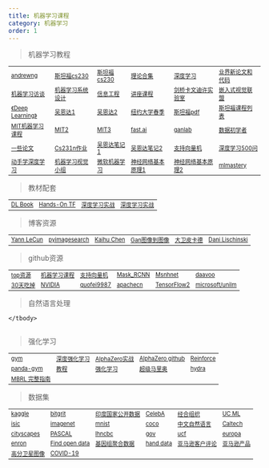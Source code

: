 ```yaml
---
title: 机器学习课程
category: 机器学习
order: 1
---
```


> 机器学习教程
<table width="1033" style="font-size: 0.8em;">
	<tbody>
		<tr>
			<td>
				<a href="https://www.andrewng.org/" target="_blank">andrewng</a>
			</td>
			<td>
				<a href="https://cs230.stanford.edu/" target="_blank">斯坦福cs230</a>
			</td>
			<td>
				<a href="https://stanford.edu/~shervine/teaching/cs-230/" target="_balnk">斯坦福cs230</a><br/>
			</td>
			<td>
				<a href="https://paperswithcode.com/methods" target="_blank">理论合集</a>
			</td>
			<td>
				<a href="https://atcold.github.io/pytorch-Deep-Learning/" target="_blank">深度学习</a>
			</td>
			<td>
				<a href="https://paperswithcode.com/" target="_blank">业界新论文和代码</a>
			</td>
		</tr>
		<tr>
			<td>
				<a href="https://huyenchip.com/ml-interviews-book/?q=" target="_blank">机器学习访谈</a>
			</td>
			<td>
				<a href="https://stanford-cs329s.github.io/" target="_blank">机器学习系统设计</a>
			</td>
			<td>
				<a href="https://www.robots.ox.ac.uk/" target="_blank">信息工程</a>
			</td>
			<td>
				<a href="https://www.robots.ox.ac.uk/~az/lectures/" target="_blank">讲座课程</a>
			</td>
			<td>
				<a href="https://www.inference.org.uk/is/" target="_blank">剑桥卡文迪许实验室</a>
			</td>
			<td>
				<a href="https://www.edge-ai-vision.com/" target="_blank">嵌入式视觉联盟</a>
			</td>
		</tr>
		<tr>
			<td>
				<a href="https://www.deeplearningbook.org/" target="_blank">《Deep Learning》</a>
			</td>
			<td>
				<a href="https://www.coursera.org/learn/machine-learning" target="_blank">吴恩达1</a>
			</td>
			<td>
				<a href="https://www.coursera.org/specializations/deep-learning#instructors" target="_blank">吴恩达2</a>
			</td>
			<td>
				<a href="https://davidrosenberg.github.io/ml2019/#home" target="_blank">纽约大学春季</a>
			</td>
			<td>
				<a href="https://github.com/afshinea" target="_balnk">斯坦福pdf</a>
			</td>
			<td>
				<a href="https://online.stanford.edu/explore?topics%5B1061%5D=1061&type=All" target="_balnk">斯坦福课程列表</a>
			</td>
		</tr>
		<tr>
			<td>
				<a href="http://introtodeeplearning.com/" target="_balnk">MIT机器学习课程</a>
			</td>
			<td>
				<a href="https://github.com/aamini/introtodeeplearning/" target="_balnk">MIT2</a>
			</td>
			<td>
				<a href="https://www.mit.edu/~amidi/teaching/" target="_balnk">MIT3</a>
			</td>
			<td>
				<a href="https://course.fast.ai/" target="_balnk">fast.ai</a>
			</td>
			<td>
				<a href="https://poloclub.github.io/ganlab/" target="_balnk">ganlab</a>
			</td>
			<td>
				<a href="https://summer-knight-cef.notion.site/d69344e1eaf84fa582de2aa677a38c03?v=46898533ebfb4bc49c74888a38ee4e62" target="_blank">数据初学者</a>
			</td>
		</tr>
		<tr>
			<td>
				<a href="https://adeshpande3.github.io/" target="_blank">一些论文</a>
			</td>
			<td>
				<a href="http://cs231n.github.io/" target="_blank">Cs231n作业</a>
			</td>
			<td>
				<a href="https://github.com/fengdu78/" target="_blank">吴恩达笔记1</a>
			</td>
			<td>
				<a href="http://www.ai-start.com/dl2017/" target="_blank">吴恩达笔记2</a>
			</td>
			<td>
				<a href="https://www.svm-tutorial.com/" target="_blank">支持向量机</a>
			</td>
			<td>
				<a href="https://gitee.com/bashendixie/DeepLearning-500-questions/tree/master" target="_blank">深度学习500问</a>
			</td>
		</tr>
		<tr>
			<td>
				<a href="https://zh.d2l.ai/" target="_blank">动手学深度学习</a>
			</td>
			<td>
				<a href="https://lab1055.github.io/" target="_blank">机器学习视觉小组</a>
			</td>
			<td>
				<a href="https://github.com/microsoft/ML-For-Beginners/blob/main/translations/README.zh-cn.md" target="_blank">微软机器学习</a>
			</td>
			<td>
				<a href="https://microsoft.github.io/ai-edu/%E5%9F%BA%E7%A1%80%E6%95%99%E7%A8%8B/A2-%E7%A5%9E%E7%BB%8F%E7%BD%91%E7%BB%9C%E5%9F%BA%E6%9C%AC%E5%8E%9F%E7%90%86/index.html" target="_blank">神经网络基本原理1</a>
			</td>
			<td>
				<a href="https://gitee.com/hejiang/ai-edu/tree/master/%E5%9F%BA%E7%A1%80%E6%95%99%E7%A8%8B/A2-%E7%A5%9E%E7%BB%8F%E7%BD%91%E7%BB%9C%E5%9F%BA%E6%9C%AC%E5%8E%9F%E7%90%86" target="_blank">神经网络基本原理2</a>
			</td>
			<td>
				<a href="https://machinelearningmastery.com/" target="_blank">mlmastery</a>
			</td>
		</tr>
	</tbody>
</table>

> 教材配套
<table width="1033" style="font-size: 0.8em;">
	<tbody>
		<tr>
			<td>
				<a href="https://gitee.com/mirrors_hadrienj/deepLearningBook-Notes" target="_balnk">DL Book</a>
			</td>
			<td>
				<a href="https://gitee.com/bashendixie/Hands-On-Computer-Vision-with-TensorFlow-2" target="_balnk">Hands-On TF</a>
			</td>
			<td>
				<a href="https://github.com/DOsinga/deep_learning_cookbook" target="_balnk">深度学习实战</a>
			</td>
			<td>
				<a href="https://github.com/PacktPublishing/Keras-Deep-Learning-Cookbook" target="_balnk">深度学习实战</a>
			</td>
		</tr>
	</tbody>
</table>

> 博客资源
<table width="1033" style="font-size: 0.8em;">
	<tbody>
		<tr>
			<td>
				<a href="http://yann.lecun.com/" target="_balnk">Yann LeCun</a>
			</td>
			<td>
				<a href="https://pyimagesearch.com/start-here/" target="_balnk">pyimagesearch</a>
			</td>
			<td>
				<a href="http://www.k4ai.com/tag/gan/index.html" target="_balnk">Kaihu Chen</a>
			</td>
			<td>
				<a href="https://phillipi.github.io/pix2pix/" target="_balnk">Gan图像到图像</a>
			</td>
			<td>
				<a href="https://davidpicard.github.io/" target="_balnk">大卫皮卡德</a>
			</td>
			<td>
				<a href="https://www.cs.huji.ac.il/~danix/" target="_balnk">Dani Lischinski</a>
			</td>
		</tr>
	</tbody>
</table>

> github资源
<table width="1033" style="font-size: 0.8em;">
	<tbody>
		<tr>
			<td>
				<a href="https://github.com/mbadry1/Top-Deep-Learning" target="_blank">top资源</a>
			</td>
			<td>
				<a href="https://github.com/christianversloot/machine-learning-articles" target="_blank">机器学习课程</a>
			</td>
			<td>
				<a href="https://github.com/SyncfusionSuccinctlyE-Books/Support-Vector-Machines-Succinctly" target="_blank">支持向量机</a>
			</td>
			<td>
				<a href="https://github.com/matterport/Mask_RCNN" target="_blank">Mask_RCNN</a>
			</td>
			<td>
				 <a href="https://github.com/msnh2012/Msnhnet" target="_blank">Msnhnet</a>
			</td>
			<td>
				 <a href="https://github.com/daavoo?tab=repositories" target="_blank">daavoo</a>
			</td>
		</tr>
		<tr>
			<td>
				<a href="https://lyhue1991.github.io/eat_tensorflow2_in_30_days/" target="_blank">30天吃掉</a>
			</td>
			<td>
				<a href="https://github.com/NVDLI" target="_blank">NVIDIA</a>
			</td>
			<td>
				<a href="https://github.com/guofei9987" target="_blank">guofei9987</a>
			</td>
			<td>
				<a href="https://github.com/apachecn" target="_blank">apachecn</a>
			</td>
			<td>
				<a href="https://github.com/YunYang1994" target="_blank">TensorFlow2</a>
			</td>
			<td>
				<a href="https://github.com/microsoft/unilm" target="_blank">microsoft/unilm</a>
			</td>
		</tr>
	</tbody>
</table>

> 自然语言处理
<table width="1033" style="font-size: 0.8em;">
	<tbody>
		
	</tbody>
</table>

> 强化学习
<table width="1033" style="font-size: 0.8em;">
	<tbody>
		<tr>
			<td>
				<a href="http://gym.openai.com/" target="_blank">gym</a>
			</td>
			<td>
				<a href="https://torres.ai/deep-reinforcement-learning-explained-series/" target="_blank">深度强化学习</a>
			</td>
			<td>
				<a href="https://zhuanlan.zhihu.com/p/32089487" target="_blank">AlphaZero实战</a>
			</td>
			<td>
				<a href="https://github.com/junxiaosong/AlphaZero_Gomoku" target="_blank">AlphaZero github</a>
			</td>
			<td>
				<a href="https://github.com/qqiang00/Reinforce" target="_blank">Reinforce</a>
			</td>
		</tr>
		<tr>
			<td>
				<a href="https://panda-gym.readthedocs.io/en/latest/" target="_blank">panda-gym</a>
			</td>
			<td>
				<a href="https://analyticsindiamag.com/exploring-panda-gym-a-multi-goal-reinforcement-learning-environment/" target="_blank">教程</a>
			</td>
			<td>
				<a href="https://weread.qq.com/web/reader/52832ba071fcfda85281b40k70e32fb021170efdf2eca12" target="_blank">强化学习</a>
			</td>
			<td>
				<a href="https://zhuanlan.zhihu.com/p/53907806" target="_blank">超级马里奥</a>
			</td>
			<td>
				<a href="https://hydra.cc/" target="_blank">hydra</a>
			</td>
		</tr>
		<tr>
			<td>
				<a href="https://analyticsindiamag.com/complete-guide-to-mbrl-python-tool-for-model-based-reinforcement-learning/" target="_blank">MBRL 完整指南</a>
			</td>
		</tr>
	</tbody>
</table>


> 数据集
<table width="1033" style="font-size: 0.8em;">
	<tbody>
		<tr>
			<td>
				<a href="https://www.kaggle.com/" target="_blank">kaggle</a>
			</td>
			<td>
				<a href="https://bitgrit.net/login?next=/dataset/" target="_blank">bitgrit</a>
			</td>
			<td>
				<a href="https://ndap.niti.gov.in/" target="_blank">印度国家公开数据</a>
			</td>
			<td>
				<a href="https://mmlab.ie.cuhk.edu.hk/projects/CelebA.html" target="_blank">CelebA</a>
			</td>
			<td>
				<a href="http://www.oecdchina.org/" target="_blank">经合组织</a>
			</td>
			<td>
				<a href="https://archive.ics.uci.edu/ml/index.php" target="_blank">UC ML</a>
			</td>
		</tr>
		<tr>
			<td>
				<a href="https://isic-archive.com/girder#collections" target="_blank">isic</a>
			</td>
			<td>
				<a href="http://www.image-net.org/" target="_blank">imagenet</a>
			</td>
			<td>
				<a href="http://yann.lecun.com/exdb/mnist/index.html" target="_blank">mnist</a>
			</td>
			<td>
				<a href="https://cocodataset.org/#home" target="_blank">coco</a>
			</td>
			<td>
				<a href="http://www.nlpr.ia.ac.cn/databases/handwriting/Offline_database.html" target="_blank">中文自然语言</a>
			</td>
			<td>
				<a href="https://www.vision.caltech.edu/" target="_blank">Caltech</a>
			</td>
		</tr>
		<tr>
			<td>
				<a href="https://www.cityscapes-dataset.com/" target="_blank">cityscapes</a>
			</td>
			<td>
				<a href="http://host.robots.ox.ac.uk/pascal/VOC/" target="_blank">PASCAL</a>
			</td>
			<td>
				<a href="https://lhncbc.nlm.nih.gov/LHC-downloads/dataset.html" target="_blank">lhncbc</a>
			</td>
			<td>
				<a href="https://data.gov/" target="_blank">gov</a>
			</td>
			<td>
				<a href="https://www.crcv.ucf.edu/" target="_blank">ucf</a>
			</td>
			<td>
				<a href="https://data.europa.eu/en" target="_blank">europa</a>
			</td>
		</tr>
		<tr>
			<td>
				<a href="https://www.cs.cmu.edu/~enron/" target="_blank">enron</a>
			</td>
			<td>
				<a href="https://data.gov.uk/" target="_blank">Find open data</a>
			</td>
			<td>
				<a href="https://gnomad.broadinstitute.org/" target="_blank">基因组聚合数据</a>
			</td>
			<td>
				<a href="https://www.robots.ox.ac.uk/~vgg/data/hands/" target="_blank">hand data</a>
			</td>
			<td>
				<a href="https://s3.amazonaws.com/amazon-reviews-pds/readme.html" target="_blank">亚马逊客户评论</a>
			</td>
			<td>
				<a href="https://amazon-berkeley-objects.s3.amazonaws.com/index.html" target="_blank">亚马逊产品</a>
			</td>
		</tr>
		<tr>
			<td>
				<a href="https://spacenet.ai/datasets/" target="_blank">高分卫星图像</a>
			</td>
			<td>
				<a href="https://registry.opendata.aws/foldingathome-covid19/" target="_blank">COVID-19</a>
			</td>
		</tr>
	</tbody>
</table>
